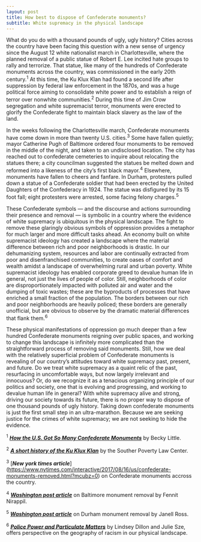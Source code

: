 ```yaml
---
layout: post
title: How best to dispose of Confederate monuments?
subtitle: White supremacy in the physical landscape
---
```


What do you do with a thousand pounds of ugly, ugly history?  Cities across the country have been facing this question with a new sense of urgency since the August 12 white nationalist march in Charlottesville, where the planned removal of a public statue of Robert E. Lee incited hate groups to rally and terrorize.  That statue, like many of the hundreds of Confederate monuments across the country, was commissioned in the early 20th century.<sup>1</sup>  At this time, the Ku Klux Klan had found a second life after suppression by federal law enforcement in the 1870s, and was a huge political force aiming to consolidate white power and to establish a reign of terror over nonwhite communities.<sup>2</sup>  During this time of Jim Crow segregation and white supremacist terror, monuments were erected to glorify the Confederate fight to maintain black slavery as the law of the land.

In the weeks following the Charlottesville march, Confederate monuments have come down in more than twenty U.S. cities.<sup>3</sup>  Some have fallen quietly; mayor Catherine Pugh of Baltimore ordered four monuments to be removed in the middle of the night, and taken to an undisclosed location.  The city has reached out to confederate cemeteries to inquire about relocating the statues there; a city councilman suggested the statues be melted down and reformed into a likeness of the city’s first black mayor.<sup>4</sup>  Elsewhere, monuments have fallen to cheers and fanfare.  In Durham, protesters pulled down a statue of a Confederate soldier that had been erected by the United Daughters of the Confederacy in 1924.  The statue was disfigured by its 15 foot fall; eight protesters were arrested, some facing felony charges.<sup>5</sup>

These Confederate symbols — and the discourse and actions surrounding their presence and removal — is symbolic in a country where the evidence of white supremacy is ubiquitous in the physical landscape.  The fight to remove these glaringly obvious symbols of oppression provides a metaphor for much larger and more difficult tasks ahead.  An economy built on white supremacist ideology has created a landscape where the material difference between rich and poor neighborhoods is drastic.  In our dehumanizing system, resources and labor are continually extracted from poor and disenfranchised communities, to create oases of comfort and wealth amidst a landscape of overwhelming rural and urban poverty.  White supremacist ideology has enabled corporate greed to devalue human life in general, not just the lives of people of color.  Still, neighborhoods of color are disproportionately impacted with polluted air and water and the dumping of toxic wastes; these are the byproducts of processes that have enriched a small fraction of the population.  The borders between our rich and poor neighborhoods are heavily policed; these borders are generally unofficial, but are obvious to observe by the dramatic material differences that flank them.<sup>6</sup>  

These physical manifestations of oppression go much deeper than a few hundred Confederate monuments reigning over public spaces, and working to change this landscape is infinitely more complicated than the straightforward process of removing said monuments.  Still, how we deal with the relatively superficial problem of Confederate monuments is revealing of our country’s attitudes toward white supremacy past, present, and future.  Do we treat white supremacy as a quaint relic of the past, resurfacing in uncomfortable ways, but now largely irrelevant and innocuous?  Or, do we recognize it as a tenacious organizing principle of our politics and society, one that is evolving and progressing, and working to devalue human life in general?  With white supremacy alive and strong, driving our society towards its future, there is no proper way to dispose of one thousand pounds of ugly history.  Taking down confederate monuments is just the first small step in an ultra-marathon.  Because we are seeking justice for the crimes of white supremacy; we are not seeking to hide the evidence.

<sup>1</sup> [***How the U.S. Got So Many Confederate Monuments***](http://www.history.com/news/how-the-u-s-got-so-many-confederate-monuments) by Becky Little.

<sup>2</sup> [***A short history of the Ku Klux Klan***](https://www.splcenter.org/fighting-hate/extremist-files/ideology/ku-klux-klan) by the Souther Poverty Law Center.

<sup>3</sup> [***New york times article***] (https://www.nytimes.com/interactive/2017/08/16/us/confederate-monuments-removed.html?mcubz=0) on Confederate monuments accross the country.

<sup>4</sup> [***Washington post article***](https://www.washingtonpost.com/local/md-politics/baltimore-begins-taking-down-confederate-statues/2017/08/16/f32aa26e-8265-11e7-b359-15a3617c767b_story.html) on Baltimore monument removal by Fennit Nirappil.

<sup>5</sup> [***Washington post article***](https://www.washingtonpost.com/news/post-nation/wp/2017/08/17/eight-people-charged-for-toppling-confederate-statue-in-durham-as-scores-line-up-to-confess/) on Durham monument removal by Janell Ross.

<sup>6</sup> [***Police Power and Particulate Matters***](https://www.researchgate.net/publication/318707771_Police_Power_and_Particulate_Matters_Environmental_Justice_and_the_Spatialities_of_InSecurities_in_US_Cities) by Lindsey Dillon and Julie Sze, offers perspective on the geography of racism in our physical landscape.
